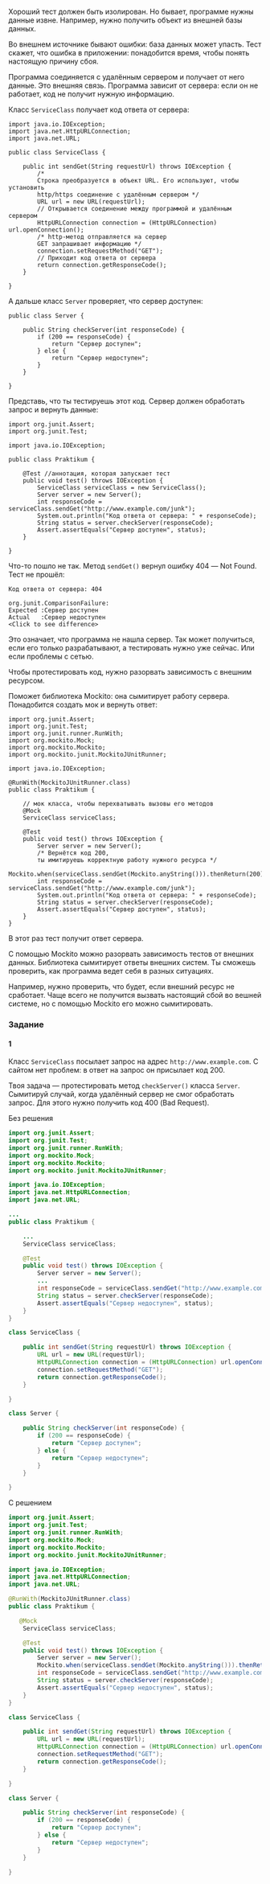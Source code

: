 Хороший тест должен быть изолирован. Но бывает, программе нужны данные извне. Например, нужно получить объект из внешней базы данных.

Во внешнем источнике бывают ошибки: база данных может упасть. Тест скажет, что ошибка в приложении: понадобится время, чтобы понять настоящую причину сбоя.

Программа соединяется с удалённым сервером и получает от него данные. Это внешняя связь. Программа зависит от сервера: если он не работает, код не получит нужную информацию.

Класс `ServiceClass` получает код ответа от сервера:
```
import java.io.IOException;
import java.net.HttpURLConnection;
import java.net.URL;

public class ServiceClass {

    public int sendGet(String requestUrl) throws IOException {
        /*
        Строка преобразуется в объект URL. Его используют, чтобы установить
        http/https соединение с удалённым сервером */
        URL url = new URL(requestUrl);
        // Открывается соединение между программой и удалённым сервером
        HttpURLConnection connection = (HttpURLConnection) url.openConnection();
        /* http-метод отправляется на сервер
        GET запрашивает информацию */
        connection.setRequestMethod("GET");
        // Приходит код ответа от сервера
        return connection.getResponseCode();
    }

} 
```

А дальше класс `Server` проверяет, что сервер доступен:
```
public class Server {

    public String checkServer(int responseCode) {
        if (200 == responseCode) {
            return "Сервер доступен";
        } else {
            return "Сервер недоступен";
        }
    }

} 
```

Представь, что ты тестируешь этот код. Сервер должен обработать запрос и вернуть данные:
```
import org.junit.Assert;
import org.junit.Test;

import java.io.IOException;

public class Praktikum {

    @Test //аннотация, которая запускает тест
    public void test() throws IOException {
        ServiceClass serviceClass = new ServiceClass();
        Server server = new Server();
        int responseCode = serviceClass.sendGet("http://www.example.com/junk");
        System.out.println("Код ответа от сервера: " + responseCode);
        String status = server.checkServer(responseCode);
        Assert.assertEquals("Сервер доступен", status);
    }

} 
```

Что-то пошло не так. Метод `sendGet()` вернул ошибку 404 — Not Found. Тест не прошёл:
```
Код ответа от сервера: 404

org.junit.ComparisonFailure: 
Expected :Сервер доступен
Actual   :Сервер недоступен
<Click to see difference>
```

Это означает, что программа не нашла сервер. Так может получиться, если его только разрабатывают, а тестировать нужно уже сейчас. Или если проблемы с сетью.

Чтобы протестировать код, нужно разорвать зависимость с внешним ресурсом.

Поможет библиотека Mockito: она сымитирует работу сервера. Понадобится создать мок и вернуть ответ:
```
import org.junit.Assert;
import org.junit.Test;
import org.junit.runner.RunWith;
import org.mockito.Mock;
import org.mockito.Mockito;
import org.mockito.junit.MockitoJUnitRunner;

import java.io.IOException;

@RunWith(MockitoJUnitRunner.class)
public class Praktikum {

    // мок класса, чтобы перехватывать вызовы его методов
    @Mock
    ServiceClass serviceClass;

    @Test
    public void test() throws IOException {
        Server server = new Server();
        /* Вернётся код 200,
        ты имитируешь корректную работу нужного ресурса */
        Mockito.when(serviceClass.sendGet(Mockito.anyString())).thenReturn(200);
        int responseCode = serviceClass.sendGet("http://www.example.com/junk");
        System.out.println("Код ответа от сервера: " + responseCode);
        String status = server.checkServer(responseCode);
        Assert.assertEquals("Сервер доступен", status);
    }
} 
```

В этот раз тест получит ответ сервера.

С помощью Mockito можно разорвать зависимость тестов от внешних данных. Библиотека сымитирует ответы внешних систем. Ты сможешь проверить, как программа ведет себя в разных ситуациях.

Например, нужно проверить, что будет, если внешний ресурс не сработает. Чаще всего не получится вызвать настоящий сбой во вешней системе, но с помощью Mockito его можно сымитировать.


### Задание 

#### 1

Класс `ServiceClass` посылает запрос на адрес `http://www.example.com`. С сайтом нет проблем: в ответ на запрос он присылает код 200.

Твоя задача — протестировать метод `checkServer()` класса `Server`. Сымитируй случай, когда удалённый сервер не смог обработать запрос. Для этого нужно получить код 400 (Bad Request).

Без решения
```java
import org.junit.Assert;
import org.junit.Test;
import org.junit.runner.RunWith;
import org.mockito.Mock;
import org.mockito.Mockito;
import org.mockito.junit.MockitoJUnitRunner;

import java.io.IOException;
import java.net.HttpURLConnection;
import java.net.URL;

...
public class Praktikum {

    ...
    ServiceClass serviceClass;

    @Test
    public void test() throws IOException {
        Server server = new Server();
        ...
        int responseCode = serviceClass.sendGet("http://www.example.com");
        String status = server.checkServer(responseCode);
        Assert.assertEquals("Сервер недоступен", status);
    }
}

class ServiceClass {

    public int sendGet(String requestUrl) throws IOException {        
        URL url = new URL(requestUrl);
        HttpURLConnection connection = (HttpURLConnection) url.openConnection();
        connection.setRequestMethod("GET");
        return connection.getResponseCode();
    }

}

class Server {

    public String checkServer(int responseCode) {
        if (200 == responseCode) {
            return "Сервер доступен";
        } else {
            return "Сервер недоступен";
        }
    }

}
```

С решением
```java
import org.junit.Assert;
import org.junit.Test;
import org.junit.runner.RunWith;
import org.mockito.Mock;
import org.mockito.Mockito;
import org.mockito.junit.MockitoJUnitRunner;

import java.io.IOException;
import java.net.HttpURLConnection;
import java.net.URL;

@RunWith(MockitoJUnitRunner.class)
public class Praktikum {

   @Mock
    ServiceClass serviceClass;

    @Test
    public void test() throws IOException {
        Server server = new Server();
        Mockito.when(serviceClass.sendGet(Mockito.anyString())).thenReturn(400);     
        int responseCode = serviceClass.sendGet("http://www.example.com");
        String status = server.checkServer(responseCode);
        Assert.assertEquals("Сервер недоступен", status);
    }
}

class ServiceClass {

    public int sendGet(String requestUrl) throws IOException {        
        URL url = new URL(requestUrl);
        HttpURLConnection connection = (HttpURLConnection) url.openConnection();
        connection.setRequestMethod("GET");
        return connection.getResponseCode();
    }

}

class Server {

    public String checkServer(int responseCode) {
        if (200 == responseCode) {
            return "Сервер доступен";
        } else {
            return "Сервер недоступен";
        }
    }

}
```
